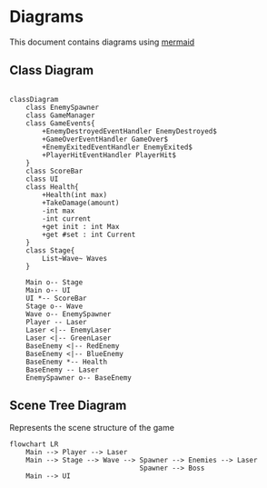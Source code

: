 # Diagrams

This document contains diagrams using [mermaid](https://mermaid.js.org/)

## Class Diagram

```mermaid

classDiagram
    class EnemySpawner
    class GameManager
    class GameEvents{
        +EnemyDestroyedEventHandler EnemyDestroyed$
        +GameOverEventHandler GameOver$
        +EnemyExitedEventHandler EnemyExited$
        +PlayerHitEventHandler PlayerHit$
    }
    class ScoreBar
    class UI
    class Health{
        +Health(int max)
        +TakeDamage(amount)
        -int max
        -int current
        +get init : int Max
        +get #set : int Current
    }
    class Stage{
        List~Wave~ Waves
    }

    Main o-- Stage
    Main o-- UI
    UI *-- ScoreBar
    Stage o-- Wave
    Wave o-- EnemySpawner
    Player -- Laser
    Laser <|-- EnemyLaser
    Laser <|-- GreenLaser
    BaseEnemy <|-- RedEnemy
    BaseEnemy <|-- BlueEnemy
    BaseEnemy *-- Health
    BaseEnemy -- Laser
    EnemySpawner o-- BaseEnemy
```

## Scene Tree Diagram

Represents the scene structure of the game

```mermaid
flowchart LR
    Main --> Player --> Laser
    Main --> Stage --> Wave --> Spawner --> Enemies --> Laser
                                Spawner --> Boss
    Main --> UI
```
